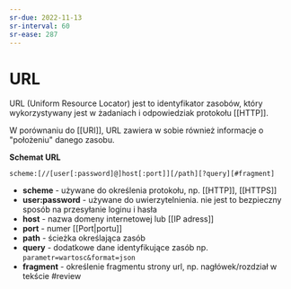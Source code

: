 ```yaml
---
sr-due: 2022-11-13
sr-interval: 60
sr-ease: 287
---
```


# URL
URL (Uniform Resource Locator)  jest to identyfikator zasobów, który wykorzystywany jest w żadaniach i odpowiedziak protokołu [[HTTP]]. 

W porównaniu do [[URI]], URL zawiera w sobie również informacje o "położeniu" danego zasobu.

**Schemat URL**
```
scheme:[//[user[:password]@]host[:port]][/path][?query][#fragment]
```

- **scheme** - używane do określenia protokołu, np. [[HTTP]], [[HTTPS]]
- **user:password** - używane do uwierzytelnienia. nie jest to bezpieczny sposób na przesyłanie loginu i hasła
- **host** - nazwa domeny internetowej lub [[IP adress]]
- **port** - numer [[Port|portu]]
- **path** - ścieżka określająca zasób
- **query** - dodatkowe dane identyfikujące zasób np. `parametr=wartosc&format=json`
- **fragment** - określenie fragmentu strony url, np. nagłówek/rozdział w tekście
#review